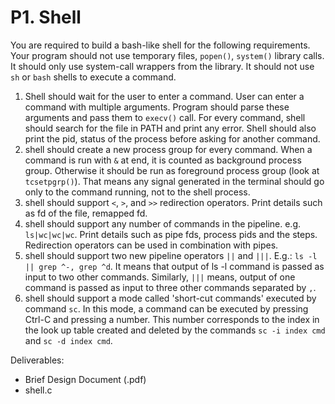 # P1. Shell

You are required to build a bash-like shell for the following requirements. Your program should not use temporary files, `popen()`, `system()` library calls. It should only use system-call wrappers from the library. It should not use `sh` or `bash` shells to execute a command.
1. Shell should wait for the user to enter a command. User can enter a command with multiple arguments. Program should parse these arguments and pass them to `execv()` call. For every command, shell should search for the file in PATH and print any error. Shell should also print the pid, status of the process before asking for another command. 
1. shell should create a new process group for every command. When a command is run with `&` at end, it is counted as background process group. Otherwise it should be run as foreground process group (look at `tcsetpgrp()`). That means any signal generated in the terminal should go only to the command running, not to the shell process. 
1. shell should support `<`, `>`, and `>>` redirection operators. Print details such as fd of the file, remapped fd. 
1. shell should support any number of commands in the pipeline. e.g. `ls|wc|wc|wc`. Print details such as pipe fds, process pids and the steps. Redirection operators can be used in combination with pipes. 
1. shell should support two new pipeline operators `||` and `|||`. E.g.: `ls -l || grep ^-, grep ^d`. It means that output of ls -l command is passed as input to two other commands. Similarly, `|||` means, output of one command is passed as input to three other commands separated by `,`. 
2. shell should support a mode called 'short-cut commands' executed by command `sc`. In this mode, a command can be executed by pressing Ctrl-C and pressing a number. This number corresponds to the index in the look up table created and deleted by the commands `sc -i index cmd` and `sc -d index cmd`. 

Deliverables:
- Brief Design Document (.pdf)
- shell.c
